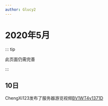 ```yaml
---
author: Glucy2
---
```

# 2020年5月

::: tip

此页面仍需完善

:::

## 10日

ChengXi123发布了服务器游览视频[BV1WT4y1371D](https://www.bilibili.com/video/BV1WT4y1371D)
